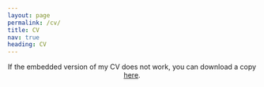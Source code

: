 ```yaml
---
layout: page
permalink: /cv/
title: CV
nav: true
heading: CV
---
```



<center>
If the embedded version of my CV does not work, you can download a copy <a href="https://drive.google.com/file/d/1IaPp8aOvFE49pAG3rGPYDTVElxu0K1xE/view?usp=sharing" target="_blank">here</a>.
</center>

<br>

<center>
<object data="https://drive.google.com/file/d/1IaPp8aOvFE49pAG3rGPYDTVElxu0K1xE/view?usp=sharing" width="100%" height="800px" type="application/pdf">
    <embed src="https://drive.google.com/file/d/1IaPp8aOvFE49pAG3rGPYDTVElxu0K1xE/view?usp=sharing" width="100%" height="800px" type="application/pdf" />
</object>
</center>